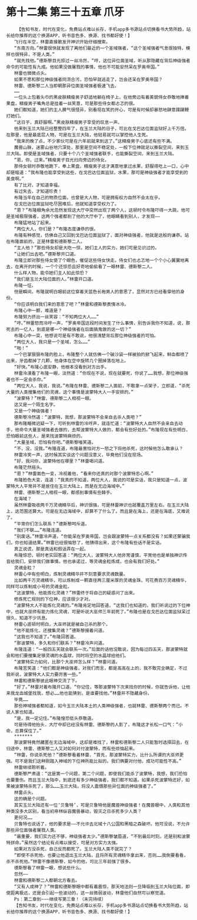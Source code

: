 # 第十二集 第三十五章 爪牙
        【告知书友，时代在变化，免费站点难以长存，手机app多书源站点切换看书大势所趋，站长给你推荐的这个换源APP，听书音色多、换源、找书都好使！】
       飞行在半空，林雷直接散发开神识开始仔细搜索。
       “东南方向。”林雷很快就发现了离他们最近的一个圣域强者，“这个圣域强者气息很独特，模样也很特异，不是人类。”
       “就先找他。”德斯黎目光掠过一丝冷厉，“哼，这位异位面圣域，听从那隐藏在背后神级强者命令的可能性有九成。他如果没做屠戮的事情，他也不可能安然呆在罗奥帝国。”
       林雷也微微点头。
       如果不愿和那位神级强者同流合污，恐怕早就逃走了，岂会还呆在罗奥帝国？
       林雷、德斯黎二人当即朝那异位面圣域强者极速飞去。
       ……
       一位头上包着头巾的黑皮肤精瘦男子舒适地躺在椅子上，在他旁边有着美貌侍女恭敬地捧着果盘，精瘦男子嘴角总是挂着一丝笑意，可是那些侍女都忐忑的很。
       她们都知道，她们的主人脾气很怪异，别看现在笑的开心，可是有时候却暴怒地肆意蹂躏鞭打她们。
       “这日子，真舒服啊。”黑皮肤精瘦男子享受的叹息一声。
       他来到玉兰大陆已经整整四年了，在玉兰大陆的日子，可比在戈巴达位面监狱好上千万倍。在那里，他是最底层人物，可是在玉兰大陆，他轻易就可以掌控他人生死。
       “我来的晚了点，不少家伙可是在六年前就来到这了。”这精瘦男子心底还有些不满。
       魔兽山脉，迷雾山谷地穴深处，那里是空间不稳定处，一般下位神就足以撕裂空间，来到玉兰大陆。即使是圣域强者，只要十个八个圣域强者联手，也能撕裂空间，来到玉兰大陆。
       “恩，你，过来。”精瘦男子目光扫向旁边的侍女。
       那侍女顿时恭敬地跪下，奉上果盘，精瘦男子这才满意地拿过水果，舒服得吃上一口，心中却是暗道：“我布隆也能享受到这些，在戈巴达位面监狱，水果，那可是神级强者才能享受到的美食啊。”
       有了比对，才知道幸福。
       有过失去，才知道珍贵！
       布隆当年在自己的物质位面，也曾是大人物，可是拥有权力自然不会太在乎。
       在戈巴达位面监狱吃尽困难后，他就知道享受权力了。
       “恩？”布隆眼角余光忽然发现这大厅中突然出现了两个人，这顿时令布隆吓得一大跳，他可是圣域极限强者，这两个强者都到了他的大厅中了，他眼睛看到别人，才发现——
       布隆猛地站了起来。
       “两位大人，你们是？”布隆态度谦恭的很。
       布隆有种感觉，仿佛自己又回到戈巴达位面监狱了，面对神级强者，他就是这般的谦恭。站在布隆面前的，正是林雷和德斯黎二人。
       “主人他？”那些侍女却是大吃一惊，她们主人的实力，她们可是见识过的。
       “让她们出去吧。”德斯黎开口道。
       布隆立即对那些侍女使了个眼色，催促这些侍女快走。侍女们也忐忑地一个个小心翼翼地离去，在离开的时候，一个个还惊恐且好奇地偷偷看了一眼林雷、德斯黎二人。
       什么样人物，能令她们主人如此惊恐？
       “我们是玉兰大陆位面的人。”林雷开口道。
       布隆一怔。
       但是瞬间，布隆就明白眼前这位穿着天蓝色长袍男人的意思了，显然对方已经看穿他的身份。
       “你应该明白我们来的意思了吧？”林雷和德斯黎表情冰冷。
       布隆心中一颤，难道是？
       布隆努力挤出一丝笑容：“不知两位大人……”
       “哼。”林雷怒而冷哼一声，“罗奥帝国这段时间发生了什么事情，别告诉我你不知道，说，那死去的一亿人，到底是哪一个神级强者在后面搞鬼做的这一切？”
       布隆心中一突，他想说可是有不敢说，他很清楚背后那位神级强者的可怕。
       “两位大人，我只是一个圣域，怎么……”
       “啪！”
       一个巴掌狠狠布隆的脸上，布隆整个人就仿佛一个破沙袋一样被拍的掀飞起来，鲜血都喷了出来，牙齿都掉了几颗，他身体在空中旋转几个圈掉落在地上。
       “好快。”布隆心底安静，他根本没看到对方出手。
       林雷冷漠看了布隆一眼，淡然道：“你现在不说，现在就要死，你说了……我想，那位神级强者也不一定会杀你。”
       “两位大人，我说，我说。”布隆在林雷、德斯黎二人面前，不敢拿一点架子，立即道，“杀死大量的人类搜集他们的灵魂，这个事情是波蒙特大人一手安排的。”
       “波蒙特？”林雷、德斯黎二人相视一眼。
       这又是一个陌生名字。
       又是一个神级强者！
       德斯黎冷然道：“波蒙特，我想，那波蒙特不会亲自去杀人类吧？”
       那布隆略微迟疑一下，可听到林雷的冷哼声，就连忙道：“波蒙特大人自然不会亲自去动手，他命令大量圣域强者去做的，去帮波蒙特大人做的，都会有些好处的。”布隆现在有些明白，恐怕眼前这些人，是来找波蒙特麻烦的。
       “大量圣域，恐怕有你吧。”德斯黎嗤笑道。
       “不，没，没我。”布隆连道，布隆最害怕对方一怒之下将他杀死，这时候他怎么敢承认？
       林雷冷笑一声，这时候其实谈这个问题没意义，毕竟他们没在现场。
       “好，我问你，波蒙特他在哪里？”林雷喝问道。
       布隆茫然摇头。
       “恩？”林雷面色一变，冷视着他，“看来你还真的对那个波蒙特忠心啊。”
       布隆脸色大变，连道：“我真的不知道，两位大人，我说的可是实话，我只是知道一点，波蒙特大人平常并不是居住在玉兰大陆上，而是在无边海域中。”
       林雷、德斯黎二人相视一眼，都感到事情有些棘手。
       在海域？
       虽然林雷吸收两千万灵魂精华后，神识很强，可是林雷神识也就覆盖万里左右。在玉兰大陆上，这范围还算大。可是在无边海域中，却算不了什么了。而且是在海上，还是在海底，又难说了。
       “平常你们怎么联系？”德斯黎呵斥道。
       “我们不联……”布隆连道。
       “别废话。”林雷冷声道，“你能呆在罗奥帝国，岂会跟波蒙特一点关系都没有？如果还蒙骗我们，你也知道结果。”林雷已经很恼怒了，他猜得出来，这个布隆有些话不是实话。
       真正说谎，那是真话和假话弄在一起。
       布隆惊恐，顿时老实回答道：“两位大人，波蒙特大人他非常谨慎，平常他也是单独神识传音给我们，安排我们做事情。他也承诺过，等灵魂金粒炼成，也会有我们好处。”
       灵魂金粒？
       林雷心中有些明白，炼制灵魂精华并不刻意要求灵魂数量。
       比如两千万灵魂精华，可以炼制成一颗直径两三厘米厚的灵魂金珠，可花费百万灵魂精华，同样可以炼制成小号的灵魂金粒。
       “这波蒙特，他能炼化灵魂？”林雷终于将自己的疑惑问了出来。
       修炼死亡规则的下位神，应该很少才对。
       “波蒙特大人不能炼化灵魂的。”布隆肯定地回答道，“这我们也知道的，我们听说过的下位神中，也就大巫师有能力炼化灵魂，可是听说大巫师三年前死了。”布隆也是在戈巴达位面监狱呆过很久，知道不少讯息。
       林雷心底顿时明白，大巫师就是被自己杀的那个。
       “他不能炼化，还搜集灵魂？”德斯黎接着问道。
       “这我也不知道了。”布隆回答道。
       “那波蒙特，多久和你们联系？”林雷冷声问道。
       布隆连道：“一般四五天就会联系一次。”后面的话他没敢说，因为每过四五天，那波蒙特就会和他们要搜集足够灵魂的水晶球，同时将空的水晶球给他们。
       “波蒙特实力如何，比那个大巫师怎么样？”林雷问道。
       布隆苦笑道：“他们都是神级强者，对我们而言，都是高高在上的，我不敢完全确定，不过我听说，波蒙特大人实力要厉害一些。”
       林雷和德斯黎彼此眼神交流了下。
       “好了。”林雷对着布隆开口道，“你记住，等那波蒙特下次来找你的时候，你就告诉他，让他来我龙血城堡找我，想必……他也能猜到，是谁要找他。”林雷并不隐藏身份。
       毕竟……
       那些神域强者都知道，如今玉兰大陆本土的人类神级强者，也就林雷、德斯黎两个而已。不说人家也知道。
       “是，我一定记住。”布隆惶恐低头恭敬道。
       可是待得他抬头，大厅中却已经没有林雷、德斯黎的人影了，布隆这才长松一口气：“小命，总算保住了。”
       *******
       那波蒙特竟然藏匿在无边海域中，这却是难找了，林雷和德斯黎二人只能暂时选择回去，在归途中，林雷、德斯黎二人又对如何对付波蒙特，而有些烦恼起来。
       “林雷，你说杀死他？”德斯黎看着林雷，“首先，那波蒙特实力，比什么所谓的大巫师更强。可不是我们这种刚踏入神域的下位神所能比拟的。我们俩要对付他，成功可能性不高。”
       林雷继续聆听着。
       德斯黎严肃道：“这是第一个问题，第二个问题，即使我们能杀了波蒙特，我想，我们恐怕也要重伤。而且玉兰大陆中，到底还有多少神级强者，我们都不知道。如果杀死波蒙特还好，如果被波蒙特杀死了，那么……玉兰大陆，将没人震慑那些异位面的神级强者了。”
       林雷点头。
       这的确是个问题。
       其实玉兰大陆还有一位‘贝鲁特’，可是贝鲁特他是魔兽神级强者！在魔兽眼中，人类和其他种类没多大区别，看当初帝林纵容魔兽暴动，毁灭之日杀死多少人类？
       更何况……
       贝鲁特也说话了，他的要求是——不允许去北域十八公国和黑暗之森破坏。他可没说，不允许那些异位面强者屠戮人类。
       “最重要，我们实力还不够，神级强者太少。”德斯黎皱眉道，“不到最后时刻，还是别和波蒙特拼命。”虽然这个结论有点难以接受，可是对方实力太强。
       如果对方没杀死，自己反而都死了。玉兰大陆人类不就完了？
       “即使不杀死他，也要让他退出玉兰大陆，且将所有灵魂精华拿出来，否则……我倒要看看，杀不杀死他。”林雷不像德斯黎，如今的他，可比三年前强了很多。
       德斯黎看了林雷一眼，想说些什么。
       忽然——
       林雷和德斯黎二人都朝北方看去。
       “又有人成神了？”林雷和德斯黎眼中都有着震惊，那天地法则一旦降临到玉兰大陆位面，即使距离极远，还是会引起一些波动的，这一丝微弱波动，林雷他们自然可以察觉道。
       Ps：第二章到~~~继续写第三章！（未完待续）
       【告知书友，时代在变化，免费站点难以长存，手机app多书源站点切换看书大势所趋，站长给你推荐的这个换源APP，听书音色多、换源、找书都好使！】